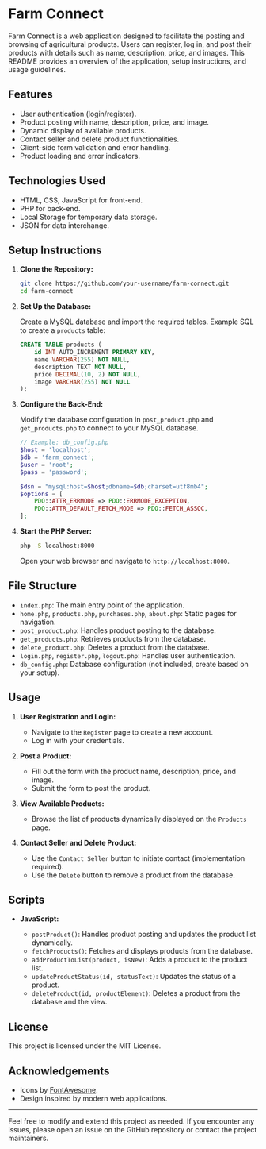 # Farm Connect

Farm Connect is a web application designed to facilitate the posting and browsing of agricultural products. Users can register, log in, and post their products with details such as name, description, price, and images. This README provides an overview of the application, setup instructions, and usage guidelines.

## Features

- User authentication (login/register).
- Product posting with name, description, price, and image.
- Dynamic display of available products.
- Contact seller and delete product functionalities.
- Client-side form validation and error handling.
- Product loading and error indicators.

## Technologies Used

- HTML, CSS, JavaScript for front-end.
- PHP for back-end.
- Local Storage for temporary data storage.
- JSON for data interchange.

## Setup Instructions

1. **Clone the Repository:**

   ```bash
   git clone https://github.com/your-username/farm-connect.git
   cd farm-connect
   ```

2. **Set Up the Database:**

   Create a MySQL database and import the required tables. Example SQL to create a `products` table:

   ```sql
   CREATE TABLE products (
       id INT AUTO_INCREMENT PRIMARY KEY,
       name VARCHAR(255) NOT NULL,
       description TEXT NOT NULL,
       price DECIMAL(10, 2) NOT NULL,
       image VARCHAR(255) NOT NULL
   );
   ```

3. **Configure the Back-End:**

   Modify the database configuration in `post_product.php` and `get_products.php` to connect to your MySQL database.

   ```php
   // Example: db_config.php
   $host = 'localhost';
   $db = 'farm_connect';
   $user = 'root';
   $pass = 'password';

   $dsn = "mysql:host=$host;dbname=$db;charset=utf8mb4";
   $options = [
       PDO::ATTR_ERRMODE => PDO::ERRMODE_EXCEPTION,
       PDO::ATTR_DEFAULT_FETCH_MODE => PDO::FETCH_ASSOC,
   ];
   ```

4. **Start the PHP Server:**

   ```bash
   php -S localhost:8000
   ```

   Open your web browser and navigate to `http://localhost:8000`.

## File Structure

- `index.php`: The main entry point of the application.
- `home.php`, `products.php`, `purchases.php`, `about.php`: Static pages for navigation.
- `post_product.php`: Handles product posting to the database.
- `get_products.php`: Retrieves products from the database.
- `delete_product.php`: Deletes a product from the database.
- `login.php`, `register.php`, `logout.php`: Handles user authentication.
- `db_config.php`: Database configuration (not included, create based on your setup).

## Usage

1. **User Registration and Login:**

   - Navigate to the `Register` page to create a new account.
   - Log in with your credentials.

2. **Post a Product:**

   - Fill out the form with the product name, description, price, and image.
   - Submit the form to post the product.

3. **View Available Products:**

   - Browse the list of products dynamically displayed on the `Products` page.

4. **Contact Seller and Delete Product:**

   - Use the `Contact Seller` button to initiate contact (implementation required).
   - Use the `Delete` button to remove a product from the database.

## Scripts

- **JavaScript:**

  - `postProduct()`: Handles product posting and updates the product list dynamically.
  - `fetchProducts()`: Fetches and displays products from the database.
  - `addProductToList(product, isNew)`: Adds a product to the product list.
  - `updateProductStatus(id, statusText)`: Updates the status of a product.
  - `deleteProduct(id, productElement)`: Deletes a product from the database and the view.

## License

This project is licensed under the MIT License.

## Acknowledgements

- Icons by [FontAwesome](https://fontawesome.com/).
- Design inspired by modern web applications.

---

Feel free to modify and extend this project as needed. If you encounter any issues, please open an issue on the GitHub repository or contact the project maintainers.
